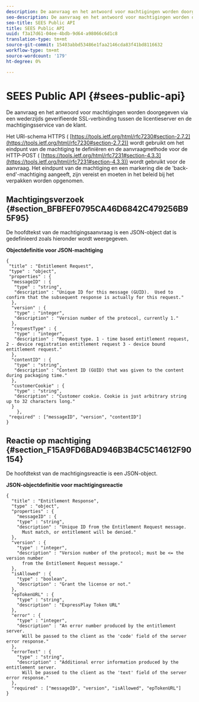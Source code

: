```yaml
---
description: De aanvraag en het antwoord voor machtigingen worden doorgegeven via een wederzijds geverifieerde SSL-verbinding tussen de licentieserver en de machtigingsservice van de klant.
seo-description: De aanvraag en het antwoord voor machtigingen worden doorgegeven via een wederzijds geverifieerde SSL-verbinding tussen de licentieserver en de machtigingsservice van de klant.
seo-title: SEES Public API
title: SEES Public API
uuid: f3a17d61-04ee-4bdb-9d64-a98066c6d1c8
translation-type: tm+mt
source-git-commit: 15403abbd53486e1faa2146cda83f41bd8116632
workflow-type: tm+mt
source-wordcount: '179'
ht-degree: 0%

---
```



# SEES Public API {#sees-public-api}

De aanvraag en het antwoord voor machtigingen worden doorgegeven via een wederzijds geverifieerde SSL-verbinding tussen de licentieserver en de machtigingsservice van de klant.

Het URI-schema HTTPS ( [https://tools.ietf.org/html/rfc7230#section-2.7.2](https://tools.ietf.org/html/rfc7230#section-2.7.2)) wordt gebruikt om het eindpunt van de machtiging te definiëren en de aanvraagmethode voor de HTTP-POST ( [https://tools.ietf.org/html/rfc7231#section-4.3.3](https://tools.ietf.org/html/rfc7231#section-4.3.3)) wordt gebruikt voor de aanvraag. Het eindpunt van de machtiging en een markering die de &#39;back-end&#39;-machtiging aangeeft, zijn vereist en moeten in het beleid bij het verpakken worden opgenomen.

## Machtigingsverzoek {#section_BFBFEF0795CA46D6842C479256B95F95}

De hoofdtekst van de machtigingsaanvraag is een JSON-object dat is gedefinieerd zoals hieronder wordt weergegeven.

**Objectdefinitie voor JSON-machtiging**

```
{ 
 "title" : "Entitlement Request", 
 "type" : "object", 
 "properties" : { 
  "messageID" : { 
   "type" : "string", 
   "description" : "Unique ID for this message (GUID).  Used to confirm that the subsequent response is actually for this request." 
  }, 
  "version" : { 
   "type" : "integer", 
   "description" : "Version number of the protocol, currently 1." 
  }, 
  "requestType" : { 
   "type" : "integer", 
   "description" : "Request type. 1 - time based entitlement request, 2 - device registration entitlement request 3 - device bound entitlement request." 
  }, 
  "contentID" : { 
   "type" : "string", 
   "description" : "Content ID (GUID) that was given to the content during packaging time." 
  }, 
  "customerCookie" : { 
   "type" : "string", 
   "description" : "Customer cookie. Cookie is just arbitrary string up to 32 characters long." 
  } 
    }, 
 "required" : ["messageID", "version", "contentID"] 
}
```

## Reactie op machtiging {#section_F15A9FD6BAD946B3B4C5C14612F90154}

De hoofdtekst van de machtigingsreactie is een JSON-object.

**JSON-objectdefinitie voor machtigingsreactie**

```
{ 
  "title" : "Entitlement Response", 
  "type" : "object", 
  "properties" : { 
    "messageID" : { 
    "type" : "string", 
    "description" : "Unique ID from the Entitlement Request message.   
      Must match, or entitlement will be denied." 
  }, 
  "version" : { 
    "type" : "integer", 
    "description" : "Version number of the protocol; must be <= the version number  
      from the Entitlement Request message." 
  }, 
  "isAllowed" : { 
    "type" : "boolean", 
    "description" : "Grant the license or not." 
  }, 
  "epTokenURL" : { 
    "type" : "string", 
    "description" : "ExpressPlay Token URL" 
  }, 
  "error" : { 
    "type" : "integer", 
    "description" : "An error number produced by the entitlement server.  
      Will be passed to the client as the 'code' field of the server error response." 
  }, 
  "errorText" : { 
    "type" : "string", 
    "description" : "Additional error information produced by the entitlement server.  
      Will be passed to the client as the 'text' field of the server error response." 
  }, 
  "required" : ["messageID", "version", "isAllowed", "epTokenURL"] 
}
```
